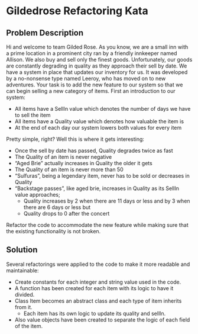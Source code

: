 # Gildedrose Refactoring Kata

## Problem Description

Hi and welcome to team Gilded Rose. As you know, we are a small inn with a prime location in a prominent city ran by 
a friendly innkeeper named Allison. We also buy and sell only the finest goods. Unfortunately, our goods are 
constantly degrading in quality as they approach their sell by date. We have a system in place that updates our 
inventory for us. It was developed by a no-nonsense type named Leeroy, who has moved on to new adventures. Your 
task is to add the new feature to our system so that we can begin selling a new category of items. First an 
introduction to our system:
- All items have a SellIn value which denotes the number of days we have to sell the item
- All items have a Quality value which denotes how valuable the item is
- At the end of each day our system lowers both values for every item

Pretty simple, right? Well this is where it gets interesting:
- Once the sell by date has passed, Quality degrades twice as fast
- The Quality of an item is never negative
- “Aged Brie” actually increases in Quality the older it gets
- The Quality of an item is never more than 50
- “Sulfuras”, being a legendary item, never has to be sold or decreases in Quality
- “Backstage passes”, like aged brie, increases in Quality as its SellIn value approaches;
  - Quality increases by 2 when there are 11 days or less and by 3 when there are 6 days or less but
  - Quality drops to 0 after the concert

Refactor the code to accommodate the new feature while making sure that the existing functionality is not broken.

## Solution

Several refactorings were applied to the code to make it more readable and maintainable:
- Create constants for each integer and string value used in the code.
- A function has been created for each item with its logic to have it divided.
- Class Item becomes an abstract class and each type of item inherits from it.
  - Each item has its own logic to update its quality and sellIn.
- Also value objects have been created to separate the logic of each field of the item.